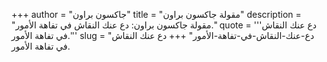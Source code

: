 +++
author = "جاكسون براون"
title = "مقولة جاكسون براون"
description = "مقولة جاكسون براون: دع عنك النقاش في تفاهة الأمور."
quote = '''دع عنك النقاش في تفاهة الأمور.'''
slug = "دع-عنك-النقاش-في-تفاهة-الأمور"
+++
دع عنك النقاش في تفاهة الأمور.
